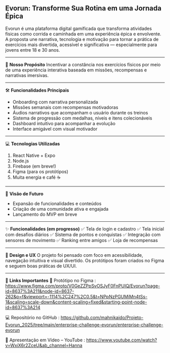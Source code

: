 **Evorun: Transforme Sua Rotina em uma Jornada Épica**
---------------------------------------------------------------------------------------------------------------------------------------------------------------------------------------------
Evorun é uma plataforma digital gamificada que transforma atividades físicas como corrida e caminhada em uma experiência épica e envolvente. A proposta une narrativa, tecnologia e motivação para tornar a prática de exercícios mais divertida, acessível e significativa — especialmente para jovens entre 18 e 30 anos.

---------------------------------------------------------------------------------------------------------------------------------------------------------------------------------------------
🎯 **Nosso Propósito**
Incentivar a constância nos exercícios físicos por meio de uma experiência interativa baseada em missões, recompensas e narrativas imersivas.

---------------------------------------------------------------------------------------------------------------------------------------------------------------------------------------------
🛠️ **Funcionalidades Principais**
- Onboarding com narrativa personalizada
- Missões semanais com recompensas motivadoras
- Áudios narrativos que acompanham o usuário durante os treinos
- Sistema de progressão com medalhas, níveis e itens colecionáveis
- Dashboard intuitivo para acompanhar a evolução
- Interface amigável com visual motivador

---------------------------------------------------------------------------------------------------------------------------------------------------------------------------------------------
💻 **Tecnologias Utilizadas**
1. React Native + Expo
2. Node.js
3. Firebase (em breve!)
4. Figma (para os protótipos)
5. Muita energia e café ☕
---------------------------------------------------------------------------------------------------------------------------------------------------------------------------------------------

🔮 **Visão de Futuro**
- Expansão de funcionalidades e conteúdos
- Criação de uma comunidade ativa e engajada
- Lançamento do MVP em breve

---------------------------------------------------------------------------------------------------------------------------------------------------------------------------------------------
✨ **Funcionalidades (em progresso)**
 ✅ Tela de login e cadastro
 ✅ Tela inicial com desafios diários
 ✅ Sistema de pontos e conquistas
 ✅ Integração com sensores de movimento
 ✅ Ranking entre amigos
 ✅ Loja de recompensas

---------------------------------------------------------------------------------------------------------------------------------------------------------------------------------------------
🎨 **Design e UX**
O projeto foi pensado com foco em acessibilidade, navegação intuitiva e visual divertido. Os protótipos foram criados no Figma e seguem boas práticas de UX/UI.

---------------------------------------------------------------------------------------------------------------------------------------------------------------------------------------------
🔗 **Links Importantes**
🎨 Protótipo no Figma : https://www.figma.com/proto/V0GeZZPpSvOSJyF0FnPUIQ/Evorun?page-id=8637%3A211&node-id=8637-262&p=f&viewport=-1114%2C247%2C0.5&t=NPpNzPGUMiMn4tSs-1&scaling=scale-down&content-scaling=fixed&starting-point-node-id=8637%3A214

💻 Repositório no GitHub : https://github.com/mahnikaido/Projeto-Evorun_2025/tree/main/enterprise-challenge-evorun/enterprise-challenge-evorun

🎥 Apresentação em Vídeo – YouTube : https://www.youtube.com/watch?v=WxiX6r2ZceU&ab_channel=Hanna
